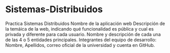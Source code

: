 # Sistemas-Distribuidos
Practica Sistemas Distribuidos
Nombre de la aplicación web
Descripción de la temáica de la web, indicando qué funcionalidad es pública y cual es privada y diferente para cada usuario.
Nombre y descripción de cada una de las 4 o 5 entidades principales.
Integrantes del equipo de desarrollo: Nombre, Apellidos, correo oficial de la universidad y cuenta en GitHub.
